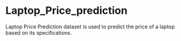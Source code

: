 # Laptop_Price_prediction
Laptop Price Prediction dataset is used to predict the price of a laptop based on its specifications.
